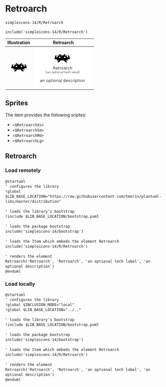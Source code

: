 # Retroarch


```text
simpleicons-14/R/Retroarch
```

```text
include('simpleicons-14/R/Retroarch')
```



| Illustration | Retroarch |
| :---: | :---: |
| ![illustration for Illustration](../../simpleicons-14/R/Retroarch.png) | ![illustration for Retroarch](../../simpleicons-14/R/Retroarch.Local.png) |



## Sprites
The item provides the following sriptes:

- `<$RetroarchXs>`
- `<$RetroarchSm>`
- `<$RetroarchMd>`
- `<$RetroarchLg>`





## Retroarch

### Load remotely
```plantuml
@startuml
' configures the library
!global $LIB_BASE_LOCATION="https://raw.githubusercontent.com/tmorin/plantuml-libs/master/distribution"

' loads the library's bootstrap
!include $LIB_BASE_LOCATION/bootstrap.puml

' loads the package bootstrap
include('simpleicons-14/bootstrap')

' loads the Item which embeds the element Retroarch
include('simpleicons-14/R/Retroarch')

' renders the element
Retroarch('Retroarch', 'Retroarch', 'an optional tech label', 'an optional description')
@enduml
```

### Load locally
```plantuml
@startuml
' configures the library
!global $INCLUSION_MODE="local"
!global $LIB_BASE_LOCATION="../.."

' loads the library's bootstrap
!include $LIB_BASE_LOCATION/bootstrap.puml

' loads the package bootstrap
include('simpleicons-14/bootstrap')

' loads the Item which embeds the element Retroarch
include('simpleicons-14/R/Retroarch')

' renders the element
Retroarch('Retroarch', 'Retroarch', 'an optional tech label', 'an optional description')
@enduml
```

